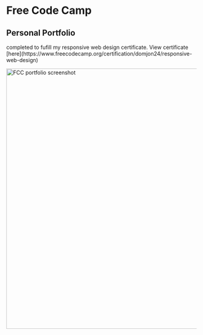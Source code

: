 <h1>Free Code Camp</h1>
<h2>Personal Portfolio</h2>
<p>completed to fufill my responsive web design certificate. View certificate [here](https://www.freecodecamp.org/certification/domjon24/responsive-web-design) </p>
<img width="1902" height="690" alt="FCC portfolio screenshot" src="https://github.com/user-attachments/assets/f580d622-d30f-45ea-bc5f-4f363a4fd545" />
